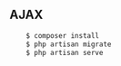 ## AJAX


````bash
    $ composer install
    $ php artisan migrate
    $ php artisan serve
````



